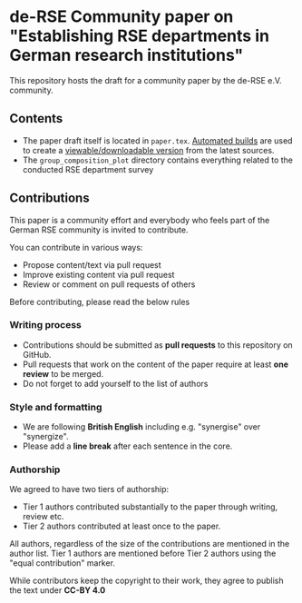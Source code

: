 # de-RSE Community paper on "Establishing RSE departments in German research institutions"

This repository hosts the draft for a community paper by the de-RSE e.V. community.

## Contents

* The paper draft itself is located in `paper.tex`. [Automated builds](https://github.com/DE-RSE/2023_paper-RSE-groups/actions) are used to create a [viewable/downloadable version](https://de-rse.org/2023_paper-RSE-groups/paper.pdf) from the latest sources.
* The `group_composition_plot` directory contains everything related to the conducted RSE department survey

## Contributions

This paper is a community effort and everybody who feels part of the German RSE community
is invited to contribute.

You can contribute in various ways:

* Propose content/text via pull request
* Improve existing content via pull request
* Review or comment on pull requests of others

Before contributing, please read the below rules

### Writing process

* Contributions should be submitted as **pull requests** to this repository on GitHub.
* Pull requests that work on the content of the paper require at least **one review** to be merged.
* Do not forget to add yourself to the list of authors

### Style and formatting

* We are following **British English** including e.g. "synergise" over "synergize".
* Please add a **line break** after each sentence in the core.

### Authorship

We agreed to have two tiers of authorship:

* Tier 1 authors contributed substantially to the paper through writing, review etc.
* Tier 2 authors contributed at least once to the paper.

All authors, regardless of the size of the contributions are mentioned in the author list.
Tier 1 authors are mentioned before Tier 2 authors using the "equal contribution" marker.

While contributors keep the copyright to their work, they agree to publish the text under **CC-BY 4.0**
